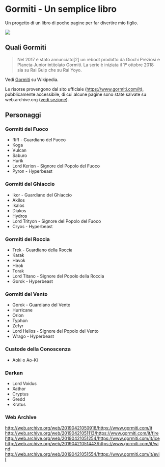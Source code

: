 # Gormiti - Un semplice libro

Un progetto di un libro di poche pagine per far divertire mio figlio.

![](/docs/img/slide_libro.gif)

## Quali Gormiti

> Nel 2017 è stato annunciato[2] un reboot prodotto da Giochi Preziosi e Planeta Junior intitolato Gormiti. La serie è iniziata il 1º ottobre 2018 sia su Rai Gulp che su Rai Yoyo.

Vedi [Gormiti](https://it.wikipedia.org/wiki/Gormiti#Serie_animata) su Wikipedia.

Le risorse provengono dal sito ufficiale (https://www.gormiti.com/it), pubblicamente accessibile, di cui alcune pagine sono state salvate su web.archive.org ([vedi sezione](#web-archive)).

## Personaggi

### Gormiti del Fuoco

- Riff - Guardiano del Fuoco
- Koga
- Vulcan
- Saburo
- Hurik
- Lord Kerion - Signore del Popolo del Fuoco
- Pyron - Hyperbeast

### Gormiti del Ghiaccio

- Ikor - Guardiano del Ghiaccio
- Akilos
- Ikalos
- Diakos
- Hydros
- Lord Trityon - Signore del Popolo del Fuoco
- Cryos - Hyperbeast

### Gormiti del Roccia

- Trek - Guardiano della Roccia
- Karak
- Havok
- Hirok
- Torak
- Lord Titano - Signore del Popolo della Roccia
- Gorok - Hyperbeast

### Gormiti del Vento

- Gorok - Guardiano del Vento
- Hurricane
- Orion
- Typhon
- Zefyr
- Lord Helios - Signore del Popolo del Vento
- Wrago - Hyperbeast

### Custode della Conoscenza

- Aoki o Ao-Ki

### Darkan

- Lord Voidus
- Xathor
- Cryptus
- Gredd
- Kratus

### Web Archive

http://web.archive.org/web/20190421050918/https://www.gormiti.com/it
http://web.archive.org/web/20190421051113/https://www.gormiti.com/it/fire
http://web.archive.org/web/20190421051254/https://www.gormiti.com/it/ice
http://web.archive.org/web/20190421051443/https://www.gormiti.com/it/wind
http://web.archive.org/web/20190421051554/https://www.gormiti.com/it/evil
